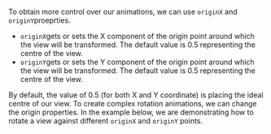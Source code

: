 To obtain more control over our animations, we can use `originX` and `originY`proeprties. 
- `originX`gets or sets the X component of the origin point around which the view will be transformed. The default value is 0.5 representing the centre of the view.
- `originY`gets or sets the Y component of the origin point around which the view will be transformed. The default value is 0.5 representing the centre of the view.

By default, the value of 0.5 (for both X and Y coordinate) is placing the ideal centre of our view. To create complex rotation animations, we can change the origin properties. In the example below, we are demonstrating how to rotate a view against different `originX` and `originY` points.

<snippet id='rotating-example'/>
<snippet id='rotating-example-xml'/>